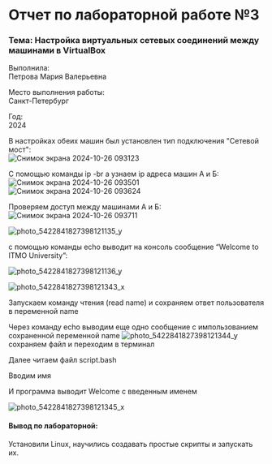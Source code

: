 # Отчет по лабораторной работе №3

### Тема: Настройка виртуальных сетевых соединений между машинами в VirtualBox

Выполнила:  
Петрова Мария Валерьевна

Место выполнения работы:  
Санкт-Петербург

Год:  
2024

В настройках обеих машин был установлен тип подключения "Сетевой мост": \
![Снимок экрана 2024-10-26 093123](https://github.com/user-attachments/assets/1dffc867-00cc-40b3-b322-5dfa48102bcd)


С помощью команды ip -br a узнаем ip адреса машин A и Б: `   `   `   `
![Снимок экрана 2024-10-26 093501](https://github.com/user-attachments/assets/8312947d-aa90-4f75-ae5e-72b6abbc6445)
![Снимок экрана 2024-10-26 093624](https://github.com/user-attachments/assets/920e7d68-ad4d-4d16-9ab6-2414f5cbf600)

Проверяем доступ между машинами А и Б: `   `   `   `
![Снимок экрана 2024-10-26 093711](https://github.com/user-attachments/assets/b1a8d68c-3eae-40d6-8a07-a01879121e39)

![photo_5422841827398121135_y](https://github.com/user-attachments/assets/55f9d7ea-0050-4246-a2a7-5a291a0ea553)


с помощью команды echo выводит на консоль сообщение “Welcome to ITMO University”: `   `   `   `

![photo_5422841827398121136_y](https://github.com/user-attachments/assets/d440981b-948c-466b-9263-80fb64486bba)


![photo_5422841827398121343_x](https://github.com/user-attachments/assets/f5620aec-eab1-4ef1-b82e-ef9b17dad88e)

Запускаем  команду чтения (read name)  и сохраняем  ответ пользователя в переменной name`  `  `  `

Через команду echo выводим  еще одно сообщение с импользованием сохраненной переменной name
![photo_5422841827398121344_y](https://github.com/user-attachments/assets/d72ac171-73e0-4a5d-bb4c-3eccd1d82d79)
сохраняем файл и переходим в терминал

Далее читаем файл script.bash

Вводим имя

И программа выводит Welcome с введенным именем 

![photo_5422841827398121345_x](https://github.com/user-attachments/assets/f7266533-9050-4ce1-8e2a-e467e0bedbe9)

#### Вывод по лабораторной: 

Установили Linux, научились создавать простые скрипты и запускать их.
